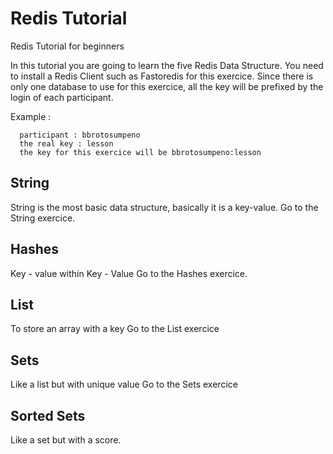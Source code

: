 # Redis Tutorial
Redis Tutorial for beginners

In this tutorial you are going to learn the five Redis Data Structure.
You need to install a Redis Client such as Fastoredis for this exercice.
Since there is only one database to use for this exercice, all the key will be prefixed by the login of each participant.

Example :

```
  participant : bbrotosumpeno
  the real key : lesson
  the key for this exercice will be bbrotosumpeno:lesson
```


## String
String is the most basic data structure, basically it is a key-value.
Go to the String exercice.

## Hashes
Key - value within Key - Value
Go to the Hashes exercice.

## List
To store an array with a key
Go to the List exercice

## Sets
Like a list but with unique value
Go to the Sets exercice

## Sorted Sets
Like a set but with a score.

  
